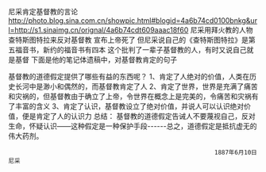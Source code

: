 尼采肯定基督教的言论
http://photo.blog.sina.com.cn/showpic.html#blogid=4a6b74cd0100bnkg&url=http://s1.sinaimg.cn/orignal/4a6b74cdt609aaac18f60
尼采用拜火教的人物查特斯图特拉来反对基督教
宣布上帝死了
但尼采说自己的《查特斯图特拉》是第五福音书，新约的福音书有四本
这个批判了一辈子基督教的人，有时又说自己就是基督
下面是他的笔记体遗稿中，对基督教肯定的句子
 
基督教的道德假定提供了哪些有益的东西呢？
1、肯定了人绝对的价值，人类在历史长河中是渺小和偶然的，而基督教肯定了人
2、肯定了世界，世界是充满了痛苦和灾祸的，但基督教由于确立了上帝，令世界在概念上是完美的，令痛苦和灾祸有了丰富的含义
3、肯定了认识，基督教设立了绝对价值，并说人可以认识绝对价值，便是肯定了人的认识力
总结：
   基督教的道德假定告诫人不要蔑视自己，反对生命，怀疑认识——这种假定是一种保护手段------总之，道德假定是抵抗虚无的伟大药剂。
                                                      
                                                              1887年6月10日  尼采
 
 
 
 
 
